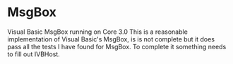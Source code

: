 # MsgBox
Visual Basic MsgBox running on Core 3.0
This is a reasonable implementation of Visual Basic's MsgBox, is is not complete but it does pass all the tests I have found for MsgBox.
To complete it something needs to fill out IVBHost.

